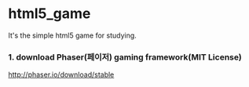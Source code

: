 # html5_game
It's the simple html5 game for studying.

### 1. download Phaser(페이저) gaming framework(MIT License)
 http://phaser.io/download/stable
 
 
 
 
